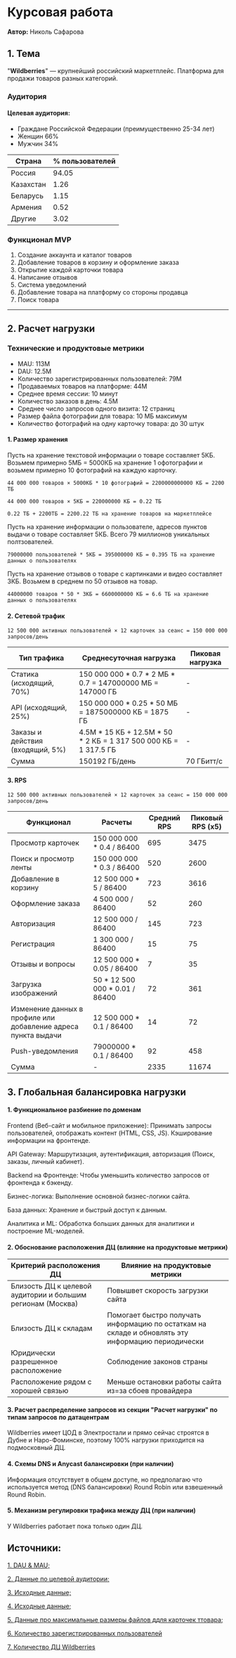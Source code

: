 # Курсовая работа  
**Автор:** Николь Сафарова

## 1. Тема  
"**Wildberries**" — крупнейший российский маркетплейс. Платформа для продажи товаров разных категорий.


### Аудитория

#### Целевая аудитория:
- Граждане Российской Федерации (преимущественно 25-34 лет) 
- Женщин 66%
- Мужчин 34%


| Страна      | % пользователей |
|-------------|-----------------|
| Россия      | 94.05  |
| Казахстан  | 1.26  |
| Беларусь      | 1.15  |
| Армения  | 0.52  |
| Другие      | 3.02  |


### Функционал MVP

 1. Создание аккаунта и каталог товаров
 2. Добавление товаров в корзину и оформление заказа
 3. Открытие каждой карточки товара
 4. Написание отзывов
 5. Система уведомлений
 6. Добавление товара на платформу со стороны продавца
 7. Поиск товара
---

## 2. Расчет нагрузки

### Технические и продуктовые метрики
- MAU: 113M
- DAU: 12.5M
- Количество зарегистрированных пользователей: 79M
- Продаваемых товаров на платформе: 44M
- Среднее время сессии: 10 минут
- Количество заказов в день: 4.5M
- Среднее число запросов одного визита: 12 страниц
- Размер файла фотографии для товара: 10 МБ максимум
- Количество фотографий на одну карточку товара: до 30 штук


#### 1. Размер хранения
Пусть на хранение текстовой информации о товаре составляет 5КБ. Возьмем примерно 5МБ = 5000КБ на хранение 1 офотографии и возьмем примерно 10 фотографий на каждую карточку.
```
44 000 000 товаров × 5000КБ * 10 фотографий = 2200000000000 КБ = 2200 ТБ

44 000 000 товаров × 5КБ = 220000000 КБ = 0.22 ТБ

0.22 ТБ + 2200ТБ = 2200.22 ТБ на хранение товаров на маркетплейсе
```

Пусть на хранение информации о пользователе, адресов пунктов выдачи о товаре составляет 5КБ. Всего 79 миллионов уникальных полтзователей.
```
79000000 пользователей * 5KБ = 395000000 КБ = 0.395 ТБ на хранение данных о пользователях
```

Пусть на хранение отзывов о товаре с картинками и видео составляет 3КБ. Возьмем в среднем по 50 отзывов на товар.
```
44000000 товаров * 50 * 3KБ = 6600000000 КБ = 6.6 ТБ на хранение данных о пользователях
```
#### 2. Сетевой трафик
```
12 500 000 активных пользователей × 12 карточек за сеанс = 150 000 000 запросов/день

```

| Тип трафика      | Среднесуточная нагрузка | Пиковая нагрузка |
|-------------|-----------------|-----------------|
| Статика (исходящий, 70%) | 150 000 000 * 0.7 * 2 МБ * 0.7 = 147000000 МБ = 147000 ГБ   | - |
| API (исходящий, 25%) | 150 000 000 * 0.25 * 50 МБ = 1875000000 КБ = 1875 ГБ  | - | 
| Заказы и действия (входящий, 5%) | 4.5M * 15 КБ + 12.5M * 50 * 2 КБ = 1 317 500 000 КБ = 1 317.5 ГБ | - |
| Сумма | 150192 ГБ/день | 70 ГБитт/с |

#### 3. RPS
```
12 500 000 активных пользователей × 12 карточек за сеанс = 150 000 000 запросов/день

```

| Функционал      | Расчеты | Средний RPS | Пиковый RPS (х5) |
|-------------|-----------------|-----------------|-----------------|
| Просмотр карточек | 150 000 000 * 0.4 / 86400   | 695 | 3475 |
| Поиск и просмотр ленты | 150 000 000 * 0.3 / 86400  | 520 | 2600 |
| Добавление в корзину | 12 500 000 * 5 / 86400 | 723 | 3616 |
| Оформление заказа | 4 500 000  / 86400 | 52 | 260 |
| Авторизация | 12 500 000 / 86400 | 145 | 723 |
| Регистрация | 1 300 000 / 86400  | 15 | 75 |
| Отзывы и вопросы | 12 500 000 * 0.05 / 86400  | 7 | 35 |
| Загрузка изображений | 50 * 12 500 000 * 0.01 / 86400  | 72 | 361 |
| Изменение данных в профиле или добавление адреса пункта выдачи | 12 500 000 * 0.1 / 86400 | 14 | 72 |
| Push-уведомления | 79000000 * 0.1 / 86400  | 92 | 458 |
| Сумма | -  | 2335 | 11674 |

## 3. Глобальная балансировка нагрузки
#### 1. Функциональное разбиение по доменам
Frontend (Веб-сайт и мобильное приложение):
Принимать запросы пользователей, отображать контент (HTML, CSS, JS). Кэширование информации на фронтенде.

API Gateway:
Маршрутизация, аутентификация, авторизация (Поиск, заказы, личный кабинет).

Backend на Фронтенде:
Чтобы уменьшить количество запросов от фронтенда к бэкенду.

Бизнес-логика:
Выполнение основной бизнес-логики сайта.

База данных:
Хранение и быстрый доступ к данным. 

Аналитика и ML:
Обработка больших данных для аналитики и построение ML-моделей.

#### 2. Обоснование расположения ДЦ (влияние на продуктовые метрики)
| Критерий расположения ДЦ     | Влияние на продуктовые метрики |
|-------------|-----------------|
| Близость ДЦ к целевой аудитории и большим регионам (Москва)    | Повышвет скорость загрузки сайта  |
| Близость ДЦ к складам  | Помогает быстро получать информацию по остаткам на складе и обновлять эту информацию периодически  |
| Юридически разрешенное расположение    | Соблюдение законов страны |
| Расположение рядом с хорошей связью | Меньше остановки работы сайта из=за сбоев провайдера  |

#### 3. Расчет распределение запросов из секции "Расчет нагрузки" по типам запросов по датацентрам
Wildberries имеет ЦОД в Электростали и прямо сейчас строятся в Дубне и Наро-Фоминске, поэтому 100% нагрузки приходится на подмосковный ДЦ. 

#### 4. Схемы DNS и Anycast балансировки (при наличии)
Информация отсутствует в общем доступе, но предполагаю что используется метод (DNS балансировки) Round Robin или взвешенный Round Robin. 

#### 5. Механизм регулировки трафика между ДЦ (при наличии)
У Wildberries работает пока только один ДЦ.

## Источники:
[1. DAU & MAU;](https://www.tadviser.ru/index.php/%D0%A1%D1%82%D0%B0%D1%82%D1%8C%D1%8F:%D0%A4%D0%B8%D0%BD%D0%B0%D0%BD%D1%81%D0%BE%D0%B2%D1%8B%D0%B5_%D0%BF%D0%BE%D0%BA%D0%B0%D0%B7%D0%B0%D1%82%D0%B5%D0%BB%D0%B8_Wildberries#:~:text=%D0%97%D0%B0%20%D0%B3%D0%BE%D0%B4%20%D0%BF%D0%BE%D0%BA%D1%83%D0%BF%D0%B0%D1%82%D0%B5%D0%BB%D1%8C%D1%81%D0%BA%D0%B0%D1%8F%20%D0%B0%D1%83%D0%B4%D0%B8%D1%82%D0%BE%D1%80%D0%B8%D1%8F%20%D0%BF%D0%BB%D0%BE%D1%89%D0%B0%D0%B4%D0%BA%D0%B8,%D0%BE%D0%B1%D1%89%D0%B0%D1%8F%20%D0%BF%D0%BB%D0%BE%D1%89%D0%B0%D0%B4%D1%8C%20%D0%BF%D1%80%D0%B5%D0%B2%D1%8B%D1%81%D0%B8%D0%BB%D0%B0%20720%20%D1%82%D1%8B%D1%81.)

[2. Данные по целевой аудитории;](https://be1.ru/stat/wildberries.ru)

[3. Исходные данные;](https://cmp.wildberries.ru/cmpf/Special%20project%20kit%20WB.pdf)

[4. Исходные данные;](https://www.moysklad.ru/poleznoe/marketplejsy/kak-nachat-prodavat-na-wildberries-gayd-dlya-sellerov/#:~:text=%D0%9C%D0%B0%D1%80%D0%BA%D0%B5%D1%82%D0%BF%D0%BB%D0%B5%D0%B9%D1%81%20Wildberries:%20%D0%BE%D0%B1%D0%B7%D0%BE%D1%80%20%D0%BF%D0%BB%D0%BE%D1%89%D0%B0%D0%B4%D0%BA%D0%B8,-Wildberries%20%E2%80%94%20%D0%BB%D0%B8%D0%B4%D0%B5%D1%80%20%D0%B2&text=%D0%9F%D0%BE%20%D1%81%D0%BE%D0%B1%D1%81%D1%82%D0%B2%D0%B5%D0%BD%D0%BD%D1%8B%D0%BC%20%D0%B4%D0%B0%D0%BD%D0%BD%D1%8B%D0%BC%20%D1%80%D0%BE%D1%81%D1%81%D0%B8%D0%B9%D1%81%D0%BA%D0%BE%D0%B3%D0%BE%20%D0%BC%D0%B0%D1%80%D0%BA%D0%B5%D1%82%D0%BF%D0%BB%D0%B5%D0%B9%D1%81%D0%B0,%D0%BE%D0%BA%D0%BE%D0%BB%D0%BE%204%2C5%20%D0%BC%D0%BB%D0%BD%20%D0%B7%D0%B0%D0%BA%D0%B0%D0%B7%D0%BE%D0%B2.)

[5. Данные про максимальные размеры файлов ддля карточек ттовара;](https://seller.wildberries.ru/instructions/ru/ru/material/item-photo-rules-recommendations-and-common-mistakes)

[6. Количество зарегистрированных пользователей](https://seller.wildberries.ru/about-portal/ru/ru)

[7. Количество ДЦ Wildberries](https://habr.com/ru/companies/finops_ru/articles/948034/)

